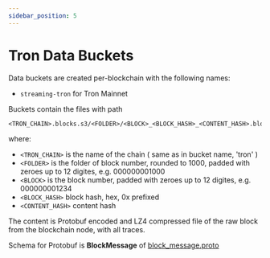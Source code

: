 ```yaml
---
sidebar_position: 5
---
```


# Tron Data Buckets

Data buckets are created per-blockchain with the following names:

* ```streaming-tron``` for Tron Mainnet

Buckets contain the files with path

```
<TRON_CHAIN>.blocks.s3/<FOLDER>/<BLOCK>_<BLOCK_HASH>_<CONTENT_HASH>.block.lz4
```

where:

* ```<TRON_CHAIN>``` is the name of the chain ( same as in bucket name, 'tron' )
* ```<FOLDER>``` is the folder of block number, rounded to 1000, padded with zeroes up to 12 digites, e.g. 000000001000
* ```<BLOCK>``` is the block number, padded with zeroes up to 12 digites, e.g. 000000001234
* ```<BLOCK_HASH>``` block hash, hex, 0x prefixed
* ```<CONTENT_HASH>``` content hash

The content is Protobuf encoded and LZ4 compressed file of the raw block from the blockchain node, with all traces.

Schema for Protobuf is **BlockMessage** of [block_message.proto](https://github.com/bitquery/streaming_protobuf/blob/main/tron/block_message.proto)
